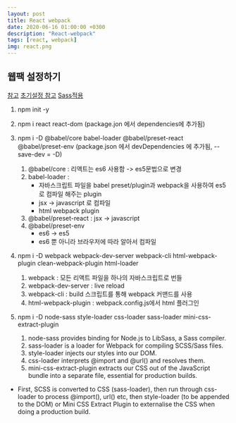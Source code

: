 ```yaml
---
layout: post
title: React webpack
date: 2020-06-16 01:00:00 +0300
description: "React-webpack"
tags: [react, webpack]
img: react.png
---
```


## 웹팩 설정하기
[참고][참고]
[초기설정 참고][초기설정 참고]
[Sass적용][Sass적용]


1. npm init -y

2. npm i react react-dom (package.jon 에서 dependencies에 추가됨)

3. npm i -D @babel/core babel-loader @babel/preset-react @babel/preset-env   (package.json 에서 devDependencies 에 추가됨, --save-dev = -D)
   1. @babel/core : 리액트는 es6 사용함 -> es5문법으로 변경
   2. babel-loader :
      * 자바스크립트 파일을 babel preset/plugin과 webpack을 사용하여 es5로 컴파일 해주는 plugin
      * jsx -> javascript 로 컴파일
      * html webpack plugin
   3. @babel/preset-react : jsx -> javascript
   4. @babel/preset-env
      * es6 -> es5
      * es6 뿐 아니라 브라우저에 따라 알아서 컴파일 

4. npm i -D webpack webpack-dev-server webpack-cli html-webpack-plugin clean-webpack-plugin html-loader
   1. webpack : 모든 리액트 파일을 하나의 자바스크립트로 번들
   2. webpack-dev-server : live reload
   3. webpack-cli : build 스크립트를 통해 webpack 커맨드를 사용
   4. html-webpack-plugin : webpack.config.js에서 html 플러그인

5. npm i -D node-sass style-loader css-loader sass-loader mini-css-extract-plugin
   1. node-sass provides binding for Node.js to LibSass, a Sass compiler.
   2. sass-loader is a loader for Webpack for compiling SCSS/Sass files.
   3. style-loader injects our styles into our DOM.
   4. css-loader interprets @import and @url() and resolves them.
   5. mini-css-extract-plugin extracts our CSS out of the JavaScript bundle into a separate file, essential for production builds.

* First, SCSS is converted to CSS (sass-loader), then run through css-loader to process @import(), url() etc, then style-loader (to be appended to the DOM) or Mini CSS Extract Plugin to externalise the CSS when doing a production build.


[참고]: https://velog.io/@jeff0720/React-%EA%B0%9C%EB%B0%9C-%ED%99%98%EA%B2%BD%EC%9D%84-%EA%B5%AC%EC%B6%95%ED%95%98%EB%A9%B4%EC%84%9C-%EB%B0%B0%EC%9A%B0%EB%8A%94-Webpack-%EA%B8%B0%EC%B4%88
[초기설정 참고]:https://velog.io/@pop8682/%EB%B2%88%EC%97%AD-React-webpack-%EC%84%A4%EC%A0%95-%EC%B2%98%EC%9D%8C%EB%B6%80%ED%84%B0-%ED%95%B4%EB%B3%B4%EA%B8%B0
[Sass적용]: https://developerhandbook.com/webpack/how-to-configure-scss-modules-for-webpack/ 
